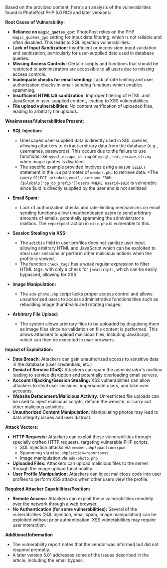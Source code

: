 Based on the provided content, here's an analysis of the vulnerabilities found in PhotoPost PHP 5.0 RC3 and later versions:

**Root Cause of Vulnerability:**

*   **Reliance on `magic_quotes_gpc`:** PhotoPost relies on the PHP `magic_quotes_gpc` setting for input data filtering, which is not reliable and often disabled. This leads to SQL injection vulnerabilities.
*   **Lack of Input Sanitization:** Insufficient or inconsistent input validation and sanitization, particularly for user-supplied data used in database queries.
*   **Missing Access Controls:** Certain scripts and functions that should be restricted to administrators are accessible to all users due to missing access controls.
*   **Inadequate checks for email sending**: Lack of rate limiting and user authorization checks in email-sending functions which enables spamming.
*   **Insufficient HTML/JS sanitization**: Improper filtering of HTML and JavaScript in user-supplied content, leading to XSS vulnerabilities.
*   **File upload vulnerabilities**: No content verification of uploaded files, leading to arbitrary file uploads.

**Weaknesses/Vulnerabilities Present:**

*   **SQL Injection:**
    *   Unescaped user-supplied data is directly used in SQL queries, allowing attackers to extract arbitrary data from the database (e.g., usernames, passwords). This occurs due to the failure to use functions like `mysql_escape_string` or `mysql_real_escape_string` when magic quotes is disabled.
    * The specific example provided involves using a `UNION SELECT` statement in the `uid` parameter of `member.php` to retrieve data.
    *The query `SELECT joindate,email,username FROM {$Globals['pp_db_prefix']}users WHERE userid=$uid` is vulnerable since $uid is directly supplied by the user and is not sanitized

*   **Email Spam:**
    *   Lack of authorization checks and rate-limiting mechanisms on email sending functions allow unauthenticated users to send arbitrary amounts of emails, potentially spamming the administrator's mailbox. The `reportpost` action in `misc.php` is vulnerable to this.

*   **Session Stealing via XSS:**
    *   The `editbio` field in user profiles does not sanitize user input allowing arbitrary HTML and JavaScript which can be exploited to steal user sessions or perform other malicious actions when the profile is viewed.
    * The function `check_tags` has a weak regular expression to filter HTML tags, with only a check for `javascript:`, which can be easily bypassed, allowing for XSS.

*   **Image Manipulation:**
    *   The `adm-photo.php` script lacks proper access control and allows unauthorized users to access administrative functionalities such as rebuilding image thumbnails and rotating images.

*   **Arbitrary File Upload:**
    *   The system allows arbitrary files to be uploaded by disguising them as image files since no validation on file content is performed. This allows attackers to upload malicious files, including JavaScript, which can then be executed in user browsers.

**Impact of Exploitation:**

*   **Data Breach:** Attackers can gain unauthorized access to sensitive data in the database (user credentials, etc.)
*   **Denial of Service (DoS):** Attackers can spam the administrator's mailbox leading to service disruption and potentially overloading email servers.
*   **Account Hijacking/Session Stealing:** XSS vulnerabilities can allow attackers to steal user sessions, impersonate users, and take over accounts.
*   **Website Defacement/Malicious Activity:**  Unrestricted file uploads can be used to inject malicious scripts, deface the website, or carry out other malicious activities.
*   **Unauthorized Content Manipulation:**  Manipulating photos may lead to data integrity issues and user distrust.

**Attack Vectors:**

*   **HTTP Requests:** Attackers can exploit these vulnerabilities through specially crafted HTTP requests, targeting vulnerable PHP scripts.
    *   SQL injection attacks via `member.php?ppaction=rpwd`
    *   Spamming via `misc.php?action=reportpost`
    *   Image manipulation via `adm-photo.php`
*   **Uploaded Files:** Attackers can upload malicious files to the server through the image upload functionality.
*   **User Profile Manipulation:** Attackers can inject malicious code into user profiles to perform XSS attacks when other users view the profile.

**Required Attacker Capabilities/Position:**

*   **Remote Access:** Attackers can exploit these vulnerabilities remotely over the network through a web browser.
*   **No Authentication (for some vulnerabilities):** Several of the vulnerabilities (SQL injection, email spam, image manipulation) can be exploited without prior authentication. XSS vulnerabilities may require user interaction.

**Additional Information**

*   The vulnerability report notes that the vendor was informed but did not respond promptly.
*   A later version 5.01 addresses some of the issues described in the article, including the email bypass.